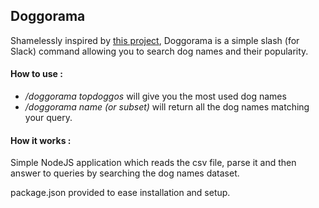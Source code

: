 ## Doggorama

Shamelessly inspired by [this project](http://a816-dohbesp.nyc.gov/IndicatorPublic/dognames/), Doggorama is a simple slash (for Slack) command allowing you to search dog names and their popularity.

#### How to use :
* _/doggorama topdoggos_ will give you the most used dog names
* _/doggorama name (or subset)_ will return all the dog names matching your query.


#### How it works :

Simple NodeJS application which reads the csv file, parse it and then answer to queries by searching the dog names dataset.

package.json provided to ease installation and setup.
